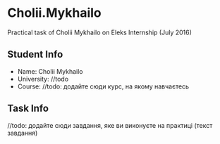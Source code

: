 # Cholii.Mykhailo
Practical task of Cholii Mykhailo on Eleks Internship (July 2016)

## Student Info
  
 * Name: Cholii Mykhailo
 * University: //todo
 * Course: //todo: додайте сюди курс, на якому навчаєтесь
  
## Task Info
  
 //todo: додайте сюди завдання, яке ви виконуєте на практиці (текст завдання)
